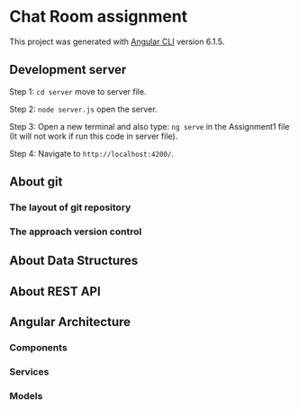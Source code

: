 # Chat Room assignment

This project was generated with [Angular CLI](https://github.com/angular/angular-cli) version 6.1.5.

## Development server

Step 1: `cd server` move to server file.

Step 2: `node server.js` open the server.

Step 3: Open a new terminal and also type: `ng serve` in the Assignment1 file (It will not work if run this code in server file).

Step 4: Navigate to `http://localhost:4200/`.

## About git

### The layout of git repository


### The approach version control


## About Data Structures

## About REST API	

## Angular Architecture

### Components


### Services


### Models
